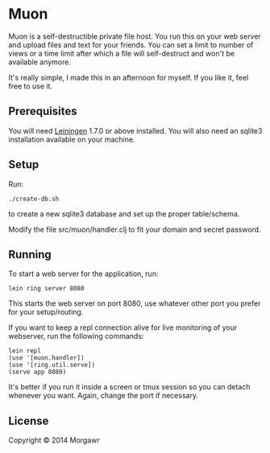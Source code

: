 # Muon

Muon is a self-destructible private file host. You run this on your web server and upload files
and text for your friends. You can set a limit to number of views or a time limit after which a
file will self-destruct and won't be available anymore.

It's really simple, I made this in an afternoon for myself. If you like it, feel free to use it.

## Prerequisites

You will need [Leiningen][1] 1.7.0 or above installed.
You will also need an sqlite3 installation available on your machine.

[1]: https://github.com/technomancy/leiningen

## Setup

Run:

    ./create-db.sh

to create a new sqlite3 database and set up the proper table/schema.

Modify the file src/muon/handler.clj to fit your domain and secret
password.

## Running

To start a web server for the application, run:

    lein ring server 8080

This starts the web server on port 8080, use whatever
other port you prefer for your setup/routing.

If you want to keep a repl connection alive for live monitoring of your webserver, run the following
commands:

    lein repl
    (use '[muon.handler])
    (use '[ring.util.serve])
    (serve app 8080)

It's better if you run it inside a screen or tmux session so you can detach whenever you want.
Again, change the port if necessary.

## License

Copyright © 2014 Morgawr
